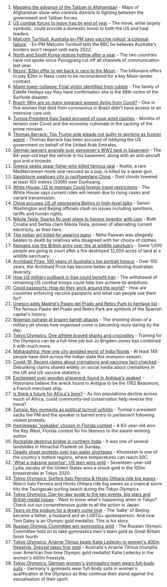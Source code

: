 1. [Mapping the advance of the Taliban in Afghanistan](https://www.bbc.co.uk/news/world-asia-57933979) - Maps of Afghanistan show who controls districts in fighting between the government and Taliban forces.
2. [US combat forces to leave Iraq by end of year](https://www.bbc.co.uk/news/world-us-canada-57970464) - The move, while largely symbolic, could provide a domestic boost to both the US and Iraqi leaders.
3. [Malcolm Turnbull: Australia ex-PM says vaccine rollout 'a colossal failure'](https://www.bbc.co.uk/news/world-australia-57980530) - Ex-PM Malcolm Turnbull tells the BBC he believes Australia's borders won't reopen until early 2022.
4. [North and South Korea restore hotline after a year](https://www.bbc.co.uk/news/world-57979937) - The two countries have not spoke since Pyongyang cut off all channels of communication last year.
5. [Bezos' $2bn offer to get back in race to the Moon](https://www.bbc.co.uk/news/science-environment-57978465) - The billionaire offers to pay $2bn in Nasa costs to be reconsidered for a key Moon lander contract.
6. [Miami tower collapse: Final victim identified from rubble](https://www.bbc.co.uk/news/world-us-canada-57979126) - The family of Estelle Hedaya say they have confirmation she is the 98th victim of the Surfside disaster.
7. [Brazil: Why are so many pregnant women dying from Covid?](https://www.bbc.co.uk/news/world-latin-america-57974754) - One in five women that died from coronavirus in Brazil didn't have access to an intensive care unit.
8. [Tunisia President Kais Saied accused of coup amid clashes](https://www.bbc.co.uk/news/world-africa-57976005) - Months of tension over Covid and the economy culminate in the sacking of the prime minister.
9. [Thomas Barrack: Top Trump aide pleads not guilty to working as foreign agent](https://www.bbc.co.uk/news/world-us-canada-57979356) - Thomas Barrack has been accused of lobbying the US government on behalf of the United Arab Emirates.
10. [German lawyers wrangle over pensioner's WW2 tank in basement](https://www.bbc.co.uk/news/world-europe-57965260) - The 84-year-old kept the vehicle in his basement, along with an anti-aircraft gun and a torpedo.
11. [Greece seeks spear fisher who killed famous seal](https://www.bbc.co.uk/news/world-europe-57969485) - Kostis, a rare Mediterranean monk seal rescued as a pup, is killed by a spear gun.
12. [Sandstorm swallows city in northwestern China](https://www.bbc.co.uk/news/world-asia-china-57973810) - Dust clouds towered at least 100 metres (330ft) over Dunhuang.
13. [White House: US to maintain Covid foreign travel restrictions](https://www.bbc.co.uk/news/world-us-canada-57976015) - The White House says current rules will remain due to rising cases and variant transmission.
14. [China accuses US of oppressing Beijing in high-level talks](https://www.bbc.co.uk/news/world-asia-china-57966427) - Senior Washington and Beijing officials clash on issues including sanctions, tariffs and human rights.
15. [Nikola Tesla: Sparks fly over plans to honour inventor with coin](https://www.bbc.co.uk/news/world-europe-57969489) - Both Croatia and Serbia claim Nikola Tesla, pioneer of alternating current electricity, as their hero.
16. [The Indian girl killed for wearing jeans](https://www.bbc.co.uk/news/world-asia-india-57968350) - Neha Paswan was allegedly beaten to death by relatives who disagreed with her choice of clothes.
17. [Kenyans sue the British army over fire at wildlife sanctuary](https://www.bbc.co.uk/news/world-africa-57486433) - Some 1,000 people are going to court after a fire destroyed 12,000 acres of land at a wildlife sanctuary.
18. [Archibald Prize: 100 years of Australia's top portrait honour](https://www.bbc.co.uk/news/world-australia-57967778) - Over 100 years, the Archibald Prize has become better at reflecting Australian diversity.
19. [How US military pullback in Iraq could benefit Iran](https://www.bbc.co.uk/news/world-middle-east-57976007) - The withdrawal of remaining US combat troops could help Iran achieve its ambitions.
20. [Covid passports: How do they work around the world?](https://www.bbc.co.uk/news/world-europe-56522408) - How are countries enforcing vaccine passports and what can people use them for?
21. [Unesco adds Madrid's Paseo del Prado and Retiro Park to heritage list](https://www.bbc.co.uk/news/world-europe-57955966) - The famous Paseo del Prado and Retiro Park are symbols of the Spanish capital's history.
22. [Nigerian outrage at brazen bandit attacks](https://www.bbc.co.uk/news/world-africa-57934849) - The shooting down of a military jet shows how organised crime is becoming more daring by the day.
23. [Tokyo Olympics: One athlete braved sharks and crocodiles](https://www.bbc.co.uk/news/world-australia-57938909) - Training for the Olympics can be a full-time job but Jo Brigden-Jones has combined it with much more.
24. [Maharashtra: How one city avoided worst of India floods](https://www.bbc.co.uk/news/world-asia-india-57969153) - At least 149 people have died across the Indian state this monsoon season.
25. [Covid-19: Recent claims about cremations and vaccines fact-checked](https://www.bbc.co.uk/news/57941113) - Debunking claims shared widely on social media about cremations in the UK and US vaccine statistics.
26. [Excitement over wooden shipwreck found in Antigua's seabed](https://www.bbc.co.uk/news/world-latin-america-57878969) - Historians believe the wreck found in Antigua to be the 1762 Beaumont, a French merchant ship.
27. [Is there a future for Africa's lions?](https://www.bbc.co.uk/news/science-environment-57968405) - As lion populations decline across much of Africa, could community-led conservation help reverse this trend?
28. [Tunisia: Key moments as political turmoil unfolds](https://www.bbc.co.uk/news/world-africa-57972459) - Tunisia's president sacks the PM and the speaker is barred entry to parliament following violent protests.
29. [Hemingway 'lookalike' chosen in Florida contest](https://www.bbc.co.uk/news/world-us-canada-57978084) - A 63-year-old won the Key West, Florida contest for his likeness to the award-winning author.
30. [Rockslide destroys bridge in northern India](https://www.bbc.co.uk/news/world-asia-india-57964308) - It was one of several landslides in Himachal Pradesh on Sunday.
31. [Deadly street protests over Iran water shortages](https://www.bbc.co.uk/news/world-middle-east-57948717) - Khuzestan is one of the country's hottest regions, where temperatures can reach 50C.
32. ['What a massive surprise': US teen wins gold](https://www.bbc.co.uk/sport/av/olympics/57980021) - Seventeen-year-old Lydia Jacoby of the United States wins a shock gold in the 100m breaststroke at Tokyo 2020.
33. [Tokyo Olympics: Surfers Italo Ferreira & Hiroto Ohhara ride big waves](https://www.bbc.co.uk/sport/av/olympics/57979346) - Watch Italo Ferreira and Hiroto Ohhara ride big waves as a tropical storm hits the Tsurigasaki surfing beach during the Tokyo Olympics.
34. [Tokyo Olympics: Day-by-day guide to the key events, big stars and British medal hopes](https://www.bbc.co.uk/sport/olympics/57778808) - Want to know what's happening when in Tokyo? Check out our comprehensive guide to all the action in Japan.
35. [Tears on the podium for a dream come true](https://www.bbc.co.uk/sport/olympics/57968119) - The 'baby' of Beijing became a father, a husband and an LGBTQ+ spokesperson. And now Tom Daley is an Olympic gold medallist. This is his story.
36. [Russian Olympic Committee win gymnastics gold](https://www.bbc.co.uk/sport/olympics/57968367) - The Russian Olympic Committee hold on to take gymnastics men's team gold as Great Britain finish fourth.
37. [Tokyo Olympics: Ariarne Titmus beats Katie Ledecky in women's 400m freestyle, Dressel takes first gold](https://www.bbc.co.uk/sport/olympics/57966724) - Australia's Ariarne Titmus triumphs over American five-time Olympic gold medallist Katie Ledecky in the women's 400m freestyle.
38. [Tokyo Olympics: German women's gymnastics team wears full-body suits](https://www.bbc.co.uk/sport/olympics/57961055) - Germany's gymnasts wear full-body suits in women's qualification at the Olympics as they continue their stand against the sexualisation of their sport.
